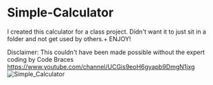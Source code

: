 # Simple-Calculator
I created this calculator for a class project. Didn't want it to just sit in a folder and not get used by others.+
ENJOY!

Disclaimer: This couldn't have been made possible without the expert coding by Code Braces https://www.youtube.com/channel/UCGis9eoH6gyapb9DmgN1jxg  
![Simple_Calculator](https://github.com/dndplus5/Simple-Calculator/assets/152653893/a798fe08-ab38-43e6-b0b1-1a689d87b85c)
